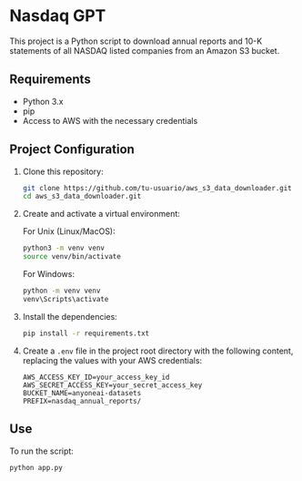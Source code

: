 # Nasdaq GPT

This project is a Python script to download annual reports and 10-K statements of all NASDAQ listed companies from an Amazon S3 bucket.

## Requirements

- Python 3.x
- pip
- Access to AWS with the necessary credentials

## Project Configuration

1. Clone this repository:

    ```bash
    git clone https://github.com/tu-usuario/aws_s3_data_downloader.git
    cd aws_s3_data_downloader.git
    ```

2. Create and activate a virtual environment:

    For Unix (Linux/MacOS):

    ```bash
    python3 -m venv venv
    source venv/bin/activate
    ```

    For Windows:

    ```bash
    python -m venv venv
    venv\Scripts\activate
    ```

3. Install the dependencies:

    ```bash
    pip install -r requirements.txt
    ```

4. Create a `.env` file in the project root directory with the following content, replacing the values ​​with your AWS credentials:

    ```env
    AWS_ACCESS_KEY_ID=your_access_key_id
    AWS_SECRET_ACCESS_KEY=your_secret_access_key
    BUCKET_NAME=anyoneai-datasets
    PREFIX=nasdaq_annual_reports/
    ```

## Use

To run the script:

```bash
python app.py
```